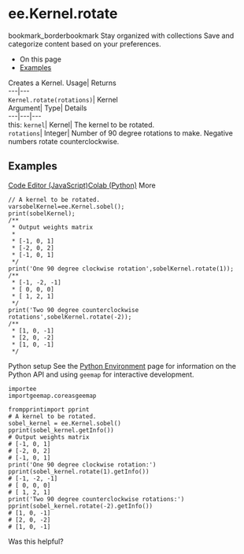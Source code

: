  
#  ee.Kernel.rotate 
bookmark_borderbookmark Stay organized with collections  Save and categorize content based on your preferences.
  * On this page
  * [Examples](https://developers.google.com/earth-engine/apidocs/ee-kernel-rotate#examples)


Creates a Kernel. 
Usage| Returns  
---|---  
`Kernel.rotate(rotations)`| Kernel  
Argument| Type| Details  
---|---|---  
this: `kernel`| Kernel| The kernel to be rotated.  
`rotations`| Integer| Number of 90 degree rotations to make. Negative numbers rotate counterclockwise.  
## Examples
[Code Editor (JavaScript)](https://developers.google.com/earth-engine/apidocs/ee-kernel-rotate#code-editor-javascript-sample)[Colab (Python)](https://developers.google.com/earth-engine/apidocs/ee-kernel-rotate#colab-python-sample) More
```
// A kernel to be rotated.
varsobelKernel=ee.Kernel.sobel();
print(sobelKernel);
/**
 * Output weights matrix
 *
 * [-1, 0, 1]
 * [-2, 0, 2]
 * [-1, 0, 1]
 */
print('One 90 degree clockwise rotation',sobelKernel.rotate(1));
/**
 * [-1, -2, -1]
 * [ 0, 0, 0]
 * [ 1, 2, 1]
 */
print('Two 90 degree counterclockwise rotations',sobelKernel.rotate(-2));
/**
 * [1, 0, -1]
 * [2, 0, -2]
 * [1, 0, -1]
 */
```
Python setup
See the [ Python Environment](https://developers.google.com/earth-engine/guides/python_install) page for information on the Python API and using `geemap` for interactive development.
```
importee
importgeemap.coreasgeemap
```
```
frompprintimport pprint
# A kernel to be rotated.
sobel_kernel = ee.Kernel.sobel()
pprint(sobel_kernel.getInfo())
# Output weights matrix
# [-1, 0, 1]
# [-2, 0, 2]
# [-1, 0, 1]
print('One 90 degree clockwise rotation:')
pprint(sobel_kernel.rotate(1).getInfo())
# [-1, -2, -1]
# [ 0, 0, 0]
# [ 1, 2, 1]
print('Two 90 degree counterclockwise rotations:')
pprint(sobel_kernel.rotate(-2).getInfo())
# [1, 0, -1]
# [2, 0, -2]
# [1, 0, -1]
```

Was this helpful?
